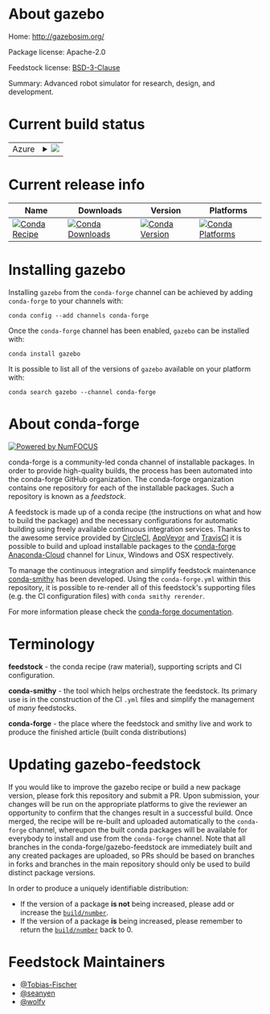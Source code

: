About gazebo
============

Home: http://gazebosim.org/

Package license: Apache-2.0

Feedstock license: [BSD-3-Clause](https://github.com/conda-forge/gazebo-feedstock/blob/master/LICENSE.txt)

Summary: Advanced robot simulator for research, design, and development.

Current build status
====================


<table>
    
  <tr>
    <td>Azure</td>
    <td>
      <details>
        <summary>
          <a href="https://dev.azure.com/conda-forge/feedstock-builds/_build/latest?definitionId=8325&branchName=master">
            <img src="https://dev.azure.com/conda-forge/feedstock-builds/_apis/build/status/gazebo-feedstock?branchName=master">
          </a>
        </summary>
        <table>
          <thead><tr><th>Variant</th><th>Status</th></tr></thead>
          <tbody><tr>
              <td>linux_64_boost_cpp1.72.0</td>
              <td>
                <a href="https://dev.azure.com/conda-forge/feedstock-builds/_build/latest?definitionId=8325&branchName=master">
                  <img src="https://dev.azure.com/conda-forge/feedstock-builds/_apis/build/status/gazebo-feedstock?branchName=master&jobName=linux&configuration=linux_64_boost_cpp1.72.0" alt="variant">
                </a>
              </td>
            </tr><tr>
              <td>linux_64_boost_cpp1.74.0</td>
              <td>
                <a href="https://dev.azure.com/conda-forge/feedstock-builds/_build/latest?definitionId=8325&branchName=master">
                  <img src="https://dev.azure.com/conda-forge/feedstock-builds/_apis/build/status/gazebo-feedstock?branchName=master&jobName=linux&configuration=linux_64_boost_cpp1.74.0" alt="variant">
                </a>
              </td>
            </tr><tr>
              <td>osx_64_boost_cpp1.72.0</td>
              <td>
                <a href="https://dev.azure.com/conda-forge/feedstock-builds/_build/latest?definitionId=8325&branchName=master">
                  <img src="https://dev.azure.com/conda-forge/feedstock-builds/_apis/build/status/gazebo-feedstock?branchName=master&jobName=osx&configuration=osx_64_boost_cpp1.72.0" alt="variant">
                </a>
              </td>
            </tr><tr>
              <td>osx_64_boost_cpp1.74.0</td>
              <td>
                <a href="https://dev.azure.com/conda-forge/feedstock-builds/_build/latest?definitionId=8325&branchName=master">
                  <img src="https://dev.azure.com/conda-forge/feedstock-builds/_apis/build/status/gazebo-feedstock?branchName=master&jobName=osx&configuration=osx_64_boost_cpp1.74.0" alt="variant">
                </a>
              </td>
            </tr><tr>
              <td>win_64_boost_cpp1.72.0</td>
              <td>
                <a href="https://dev.azure.com/conda-forge/feedstock-builds/_build/latest?definitionId=8325&branchName=master">
                  <img src="https://dev.azure.com/conda-forge/feedstock-builds/_apis/build/status/gazebo-feedstock?branchName=master&jobName=win&configuration=win_64_boost_cpp1.72.0" alt="variant">
                </a>
              </td>
            </tr><tr>
              <td>win_64_boost_cpp1.74.0</td>
              <td>
                <a href="https://dev.azure.com/conda-forge/feedstock-builds/_build/latest?definitionId=8325&branchName=master">
                  <img src="https://dev.azure.com/conda-forge/feedstock-builds/_apis/build/status/gazebo-feedstock?branchName=master&jobName=win&configuration=win_64_boost_cpp1.74.0" alt="variant">
                </a>
              </td>
            </tr>
          </tbody>
        </table>
      </details>
    </td>
  </tr>
</table>

Current release info
====================

| Name | Downloads | Version | Platforms |
| --- | --- | --- | --- |
| [![Conda Recipe](https://img.shields.io/badge/recipe-gazebo-green.svg)](https://anaconda.org/conda-forge/gazebo) | [![Conda Downloads](https://img.shields.io/conda/dn/conda-forge/gazebo.svg)](https://anaconda.org/conda-forge/gazebo) | [![Conda Version](https://img.shields.io/conda/vn/conda-forge/gazebo.svg)](https://anaconda.org/conda-forge/gazebo) | [![Conda Platforms](https://img.shields.io/conda/pn/conda-forge/gazebo.svg)](https://anaconda.org/conda-forge/gazebo) |

Installing gazebo
=================

Installing `gazebo` from the `conda-forge` channel can be achieved by adding `conda-forge` to your channels with:

```
conda config --add channels conda-forge
```

Once the `conda-forge` channel has been enabled, `gazebo` can be installed with:

```
conda install gazebo
```

It is possible to list all of the versions of `gazebo` available on your platform with:

```
conda search gazebo --channel conda-forge
```


About conda-forge
=================

[![Powered by NumFOCUS](https://img.shields.io/badge/powered%20by-NumFOCUS-orange.svg?style=flat&colorA=E1523D&colorB=007D8A)](http://numfocus.org)

conda-forge is a community-led conda channel of installable packages.
In order to provide high-quality builds, the process has been automated into the
conda-forge GitHub organization. The conda-forge organization contains one repository
for each of the installable packages. Such a repository is known as a *feedstock*.

A feedstock is made up of a conda recipe (the instructions on what and how to build
the package) and the necessary configurations for automatic building using freely
available continuous integration services. Thanks to the awesome service provided by
[CircleCI](https://circleci.com/), [AppVeyor](https://www.appveyor.com/)
and [TravisCI](https://travis-ci.com/) it is possible to build and upload installable
packages to the [conda-forge](https://anaconda.org/conda-forge)
[Anaconda-Cloud](https://anaconda.org/) channel for Linux, Windows and OSX respectively.

To manage the continuous integration and simplify feedstock maintenance
[conda-smithy](https://github.com/conda-forge/conda-smithy) has been developed.
Using the ``conda-forge.yml`` within this repository, it is possible to re-render all of
this feedstock's supporting files (e.g. the CI configuration files) with ``conda smithy rerender``.

For more information please check the [conda-forge documentation](https://conda-forge.org/docs/).

Terminology
===========

**feedstock** - the conda recipe (raw material), supporting scripts and CI configuration.

**conda-smithy** - the tool which helps orchestrate the feedstock.
                   Its primary use is in the construction of the CI ``.yml`` files
                   and simplify the management of *many* feedstocks.

**conda-forge** - the place where the feedstock and smithy live and work to
                  produce the finished article (built conda distributions)


Updating gazebo-feedstock
=========================

If you would like to improve the gazebo recipe or build a new
package version, please fork this repository and submit a PR. Upon submission,
your changes will be run on the appropriate platforms to give the reviewer an
opportunity to confirm that the changes result in a successful build. Once
merged, the recipe will be re-built and uploaded automatically to the
`conda-forge` channel, whereupon the built conda packages will be available for
everybody to install and use from the `conda-forge` channel.
Note that all branches in the conda-forge/gazebo-feedstock are
immediately built and any created packages are uploaded, so PRs should be based
on branches in forks and branches in the main repository should only be used to
build distinct package versions.

In order to produce a uniquely identifiable distribution:
 * If the version of a package **is not** being increased, please add or increase
   the [``build/number``](https://conda.io/docs/user-guide/tasks/build-packages/define-metadata.html#build-number-and-string).
 * If the version of a package **is** being increased, please remember to return
   the [``build/number``](https://conda.io/docs/user-guide/tasks/build-packages/define-metadata.html#build-number-and-string)
   back to 0.

Feedstock Maintainers
=====================

* [@Tobias-Fischer](https://github.com/Tobias-Fischer/)
* [@seanyen](https://github.com/seanyen/)
* [@wolfv](https://github.com/wolfv/)

